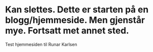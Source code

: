 # Kan slettes. Dette er starten på en blogg/hjemmeside. Men gjenstår mye. Fortsatt met annet sted.
Test hjemmesiden til Runar Karlsen
